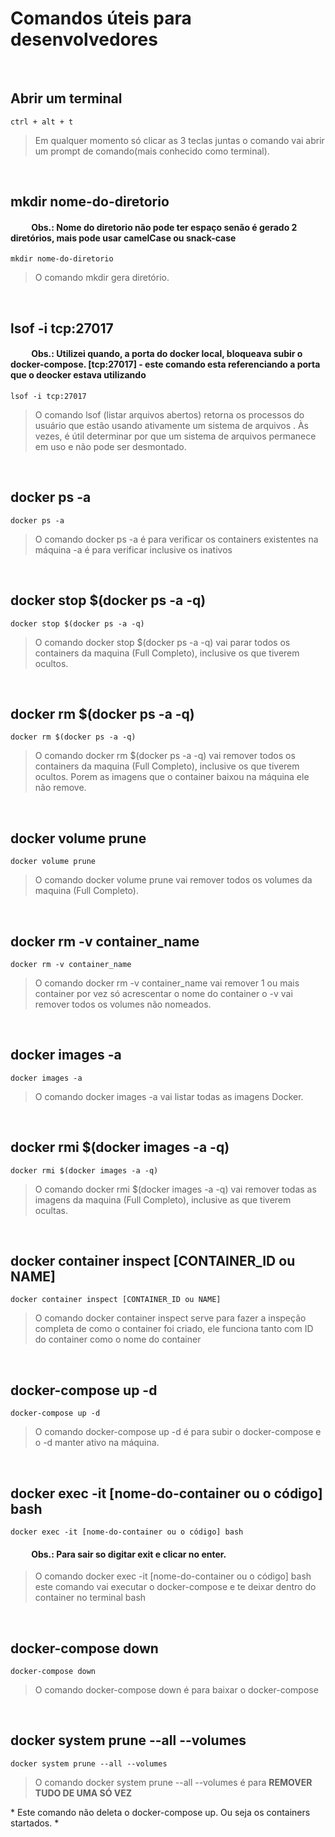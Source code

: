 # Comandos úteis para desenvolvedores

<br
/>

## Abrir um terminal

> <p
> >

    ctrl + alt + t

  </p>

> Em qualquer momento só clicar as 3 teclas juntas o comando vai abrir um prompt de comando(mais conhecido como terminal).

<br
/>

## mkdir nome-do-diretorio

  <h4
>
    &nbsp;&nbsp;&nbsp;&nbsp;&nbsp;&nbsp;&nbsp;&nbsp;&nbsp;&nbsp;Obs.: Nome do diretorio <strong>não pode ter espaço</strong> senão é gerado 2 diretórios, mais pode usar <strong>camelCase</strong> ou <strong>snack-case</strong>
</h4>

> <p
> >

    mkdir nome-do-diretorio

  </p>

> O comando mkdir gera diretório.

<br
/>

## lsof -i tcp:27017

<h4
>
  &nbsp;&nbsp;&nbsp;&nbsp;&nbsp;&nbsp;&nbsp;&nbsp;&nbsp;&nbsp;Obs.: Utilizei quando, a porta do docker local, bloqueava subir o docker-compose. [tcp:27017] - este comando esta referenciando a porta que o deocker estava utilizando </h4>

> <p
> >

    lsof -i tcp:27017

  </p>

> O comando lsof (listar arquivos abertos) retorna os processos do usuário que estão usando ativamente um sistema de arquivos . Às vezes, é útil determinar por que um sistema de arquivos permanece em uso e não pode ser desmontado.

<br
/>

## docker ps -a

> <p
> >

    docker ps -a

 </p>

> O comando docker ps -a é para verificar os containers existentes na máquina -a é para verificar inclusive os inativos

<br
/>

## docker stop $(docker ps -a -q)

> <p
> >

    docker stop $(docker ps -a -q)

 </p>

> O comando docker stop $(docker ps -a -q) vai parar todos os containers da maquina (Full Completo), inclusive os que tiverem ocultos.

<br
/>

## docker rm $(docker ps -a -q)

> <p
> >

    docker rm $(docker ps -a -q)

 </p>

> O comando docker rm $(docker ps -a -q) vai remover todos os containers da maquina (Full Completo), inclusive os que tiverem ocultos. Porem as imagens que o container baixou na máquina ele não remove.

<br
/>

## docker volume prune

> <p
> >

    docker volume prune

 </p>

> O comando docker volume prune vai remover todos os volumes da maquina (Full Completo).

<br
/>

## docker rm -v container_name

> <p
> >

    docker rm -v container_name

 </p>

> O comando docker rm -v container_name vai remover 1 ou mais container por vez só acrescentar o nome do container o -v vai remover todos os volumes não nomeados.

<br
/>

## docker images -a

> <p
> >

    docker images -a

 </p>

> O comando docker images -a vai listar todas as imagens Docker.

<br
/>

## docker rmi $(docker images -a -q)

> <p
> >

    docker rmi $(docker images -a -q)

 </p>

> O comando docker rmi $(docker images -a -q) vai remover todas as imagens da maquina (Full Completo), inclusive as que tiverem ocultas.

<br
/>

## docker container inspect [CONTAINER_ID ou NAME]

> <p
> >

    docker container inspect [CONTAINER_ID ou NAME] 

 </p>

> O comando docker container inspect serve para fazer a inspeção completa de como o container foi criado, ele funciona tanto com ID do container como o nome do container

<br
/>

## docker-compose up -d

> <p
> >

    docker-compose up -d

 </p>

> O comando docker-compose up -d é para subir o docker-compose e o -d manter ativo na máquina.

<br
/>

## docker exec -it [nome-do-container ou o código] bash

> <p
> >

    docker exec -it [nome-do-container ou o código] bash

 </p>

 <h4
 >
  &nbsp;&nbsp;&nbsp;&nbsp;&nbsp;&nbsp;&nbsp;&nbsp;&nbsp;&nbsp;Obs.: Para sair so digitar exit e clicar no enter.</h4>

> O comando docker exec -it [nome-do-container ou o código] bash  este comando vai executar o docker-compose e te deixar dentro do container no terminal bash

<br
/>

## docker-compose down

> <p
> >

    docker-compose down

 </p>

> O comando docker-compose down é para baixar o docker-compose

<br
/>

## docker system prune --all --volumes

> <p
> >

    docker system prune --all --volumes

 </p>

> O comando docker system prune --all --volumes é para <strong>REMOVER TUDO DE UMA SÓ VEZ</strong>
<p> * Este comando não deleta o docker-compose up. Ou seja os containers startados. * </p>

<br
/>
